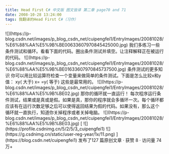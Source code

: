 ```yaml
---
title: Head First C# 中文版 图文皆译 第二章 page70 and 71
date: 2008-10-28 13:24:00
tags: 我翻译的Head First C#（习作）
---
```

<?xml:namespace prefix = o ns = "urn:schemas-microsoft-com:office:office" />

![](https://p-blog.csdn.net/images/p_blog_csdn_net/cuipengfei1/EntryImages/20081028/%E6%88%AA%E5%9B%BE00633607970845425000.jpg)

我们多练习一些条件测试和循环。看看下面的代码。圈出条件测试并填空。让注释解释正在被运行的代码。

![](https://p-blog.csdn.net/images/p_blog_csdn_net/cuipengfei1/EntryImages/20081028/%E6%88%AA%E5%9B%BE01633607970845737500.jpg)

条件测试的更多知识

你可以用比较运算符检查一个变量来做简单的条件测试。下面是怎么比较x和y值：

x<y(  小于)

x>y(  大于)

x= =y(  等于)

这些是最常用的。

![](https://p-blog.csdn.net/images/p_blog_csdn_net/cuipengfei1/EntryImages/20081028/%E6%88%AA%E5%9B%BE02.jpg)

那你的循环就一直运行！

每次程序运行条件测试，结果或是真或是假。如果是真，那你的程序就会多循环一次。每个循环都应该有在运行次数足够之后可以使得返回结果为假的代码。如果没有，那么这个
循环就一直执行，知道你关掉程序或者关掉电脑。

![](https://p-blog.csdn.net/images/p_blog_csdn_net/cuipengfei1/EntryImages/20081028/%E6%88%AA%E5%9B%BE03.jpg)



[ ![](https://profile.csdnimg.cn/5/2/5/3_cuipengfei1)
![](https://g.csdnimg.cn/static/user-reg-year/1x/11.png)
](https://blog.csdn.net/cuipengfei1)



发布了127 篇原创文章  ·  获赞 8  ·  访问量 74万+

